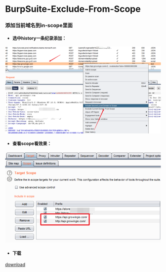 # BurpSuite-Exclude-From-Scope

### 添加当前域名到in-scope里面

- #### 选中history一条纪录添加：

![](https://github.com/xiaoxiaoleo/BurpSuite-Exclude-From-Scope/raw/main/screenshot/add2.png)

- #### 查看scope看效果：

![](https://github.com/xiaoxiaoleo/BurpSuite-Exclude-From-Scope/raw/main/screenshot/scope.png)


- #### 下载

[download](https://github.com/xiaoxiaoleo/BurpSuite-Exclude-From-Scope)
